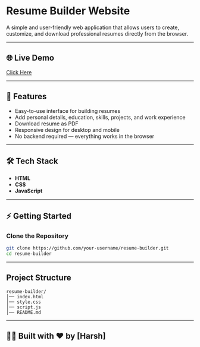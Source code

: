 # Resume Builder Website

A simple and user-friendly web application that allows users to create, customize, and download professional resumes directly from the browser.

---

## 🌐 Live Demo
[Click Here](https://harshsinha003.github.io/Resume-Builder/)

---

## 🚀 Features
- Easy-to-use interface for building resumes
- Add personal details, education, skills, projects, and work experience
- Download resume as PDF
- Responsive design for desktop and mobile
- No backend required — everything works in the browser

---

## 🛠️ Tech Stack
- **HTML**
- **CSS**
- **JavaScript**

---

## ⚡ Getting Started

### Clone the Repository
```bash
git clone https://github.com/your-username/resume-builder.git
cd resume-builder
```

---
## Project Structure 
```
resume-builder/
│── index.html
│── style.css
│── script.js
│── README.md
```

---

## 👨‍💻 Built with ❤️ by [Harsh]


